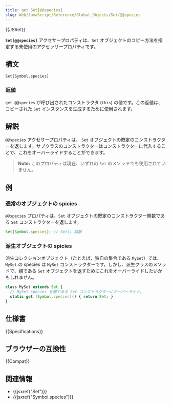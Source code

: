 ```yaml
---
title: get Set[@@species]
slug: Web/JavaScript/Reference/Global_Objects/Set/@@species
---
```


{{JSRef}}

**`Set[@@species]`** アクセサープロパティは、`Set` オブジェクトのコピー方法を指定する未使用のアクセッサープロパティです。

## 構文

```js-nolint
Set[Symbol.species]
```

### 返値

`get @@species` が呼び出されたコンストラクタ (`this`) の値です。この返値は、コピーされた `Set` インスタンスを生成するために使用されます。

## 解説

`@@species` アクセサープロパティは、 `Set` オブジェクトの既定のコンストラクターを返します。サブクラスのコンストラクターはコンストラクターに代入することで、これをオーバーライドすることができます。

> **Note:** このプロパティは現在、いずれの `Set` のメソッドでも使用されていません。

## 例

### 通常のオブジェクトの spicies

`@@species` プロパティは、`Set` オブジェクトの既定のコンストラクター関数である `Set` コンストラクターを返します。

```js
Set[Symbol.species]; // Set() 関数
```

### 派生オブジェクトの spicies

派生コレクションオブジェクト（たとえば、独自の集合である `MySet`）では、`MySet` の species は `MySet` コンストラクターです。しかし、派生クラスのメソッドで、親である `Set` オブジェクトを返すためにこれをオーバーライドしたいかもしれません。

```js
class MySet extends Set {
  // MySet species を親である Set コンストラクターにオーバーライド。
  static get [Symbol.species]() { return Set; }
}
```

## 仕様書

{{Specifications}}

## ブラウザーの互換性

{{Compat}}

## 関連情報

- {{jsxref("Set")}}
- {{jsxref("Symbol.species")}}
